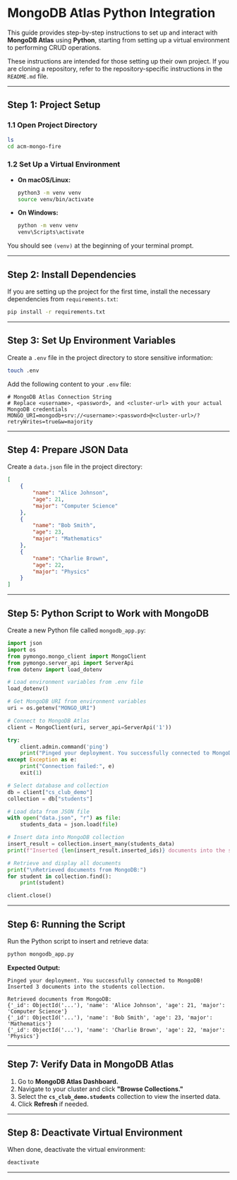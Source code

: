 # MongoDB Atlas Python Integration

This guide provides step-by-step instructions to set up and interact with **MongoDB Atlas** using **Python**, starting from setting up a virtual environment to performing CRUD operations.

These instructions are intended for those setting up their own project. If you are cloning a repository, refer to the repository-specific instructions in the `README.md` file.

---

## **Step 1: Project Setup**

### **1.1 Open Project Directory**
```bash
ls
cd acm-mongo-fire
```

### **1.2 Set Up a Virtual Environment**

- **On macOS/Linux:**
  ```bash
  python3 -m venv venv
  source venv/bin/activate
  ```

- **On Windows:**
  ```bash
  python -m venv venv
  venv\Scripts\activate
  ```

You should see `(venv)` at the beginning of your terminal prompt.

---

## **Step 2: Install Dependencies**

If you are setting up the project for the first time, install the necessary dependencies from `requirements.txt`:

```bash
pip install -r requirements.txt
```

---

## **Step 3: Set Up Environment Variables**

Create a `.env` file in the project directory to store sensitive information:

```bash
touch .env
```

Add the following content to your `.env` file:

```
# MongoDB Atlas Connection String
# Replace <username>, <password>, and <cluster-url> with your actual MongoDB credentials
MONGO_URI=mongodb+srv://<username>:<password>@<cluster-url>/?retryWrites=true&w=majority
```

---

## **Step 4: Prepare JSON Data**

Create a `data.json` file in the project directory:

```json
[
    {
        "name": "Alice Johnson",
        "age": 21,
        "major": "Computer Science"
    },
    {
        "name": "Bob Smith",
        "age": 23,
        "major": "Mathematics"
    },
    {
        "name": "Charlie Brown",
        "age": 22,
        "major": "Physics"
    }
]
```

---

## **Step 5: Python Script to Work with MongoDB**

Create a new Python file called `mongodb_app.py`:

```python
import json
import os
from pymongo.mongo_client import MongoClient
from pymongo.server_api import ServerApi
from dotenv import load_dotenv

# Load environment variables from .env file
load_dotenv()

# Get MongoDB URI from environment variables
uri = os.getenv("MONGO_URI")

# Connect to MongoDB Atlas
client = MongoClient(uri, server_api=ServerApi('1'))

try:
    client.admin.command('ping')
    print("Pinged your deployment. You successfully connected to MongoDB!")
except Exception as e:
    print("Connection failed:", e)
    exit(1)

# Select database and collection
db = client["cs_club_demo"]
collection = db["students"]

# Load data from JSON file
with open("data.json", "r") as file:
    students_data = json.load(file)

# Insert data into MongoDB collection
insert_result = collection.insert_many(students_data)
print(f"Inserted {len(insert_result.inserted_ids)} documents into the students collection.")

# Retrieve and display all documents
print("\nRetrieved documents from MongoDB:")
for student in collection.find():
    print(student)

client.close()
```

---

## **Step 6: Running the Script**

Run the Python script to insert and retrieve data:

```bash
python mongodb_app.py
```

**Expected Output:**
```
Pinged your deployment. You successfully connected to MongoDB!
Inserted 3 documents into the students collection.

Retrieved documents from MongoDB:
{'_id': ObjectId('...'), 'name': 'Alice Johnson', 'age': 21, 'major': 'Computer Science'}
{'_id': ObjectId('...'), 'name': 'Bob Smith', 'age': 23, 'major': 'Mathematics'}
{'_id': ObjectId('...'), 'name': 'Charlie Brown', 'age': 22, 'major': 'Physics'}
```

---

## **Step 7: Verify Data in MongoDB Atlas**

1. Go to **MongoDB Atlas Dashboard.**
2. Navigate to your cluster and click **"Browse Collections."**
3. Select the **`cs_club_demo.students`** collection to view the inserted data.
4. Click **Refresh** if needed.

---

## **Step 8: Deactivate Virtual Environment**

When done, deactivate the virtual environment:

```bash
deactivate
```

---

